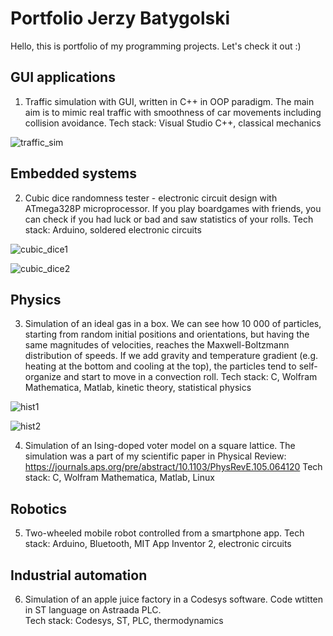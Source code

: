 # Portfolio Jerzy Batygolski

Hello, this is portfolio of my programming projects. Let's check it out :)

## GUI applications

1. Traffic simulation with GUI, written in C++ in OOP paradigm. The main aim is to mimic real traffic with smoothness of car movements including collision avoidance.
Tech stack: Visual Studio C++, classical mechanics

![traffic_sim](https://user-images.githubusercontent.com/58355098/210137217-f03fa930-775c-4f66-b6fe-66e057b7ff27.gif)

## Embedded systems

2. Cubic dice randomness tester - electronic circuit design with ATmega328P microprocessor. If you play boardgames with friends, you can check if you had luck or bad and saw statistics of your rolls.
Tech stack: Arduino, soldered electronic circuits

![cubic_dice1](https://user-images.githubusercontent.com/58355098/210137938-6819b901-d594-4b55-8fc3-05fa3c974b3f.png)

![cubic_dice2](https://user-images.githubusercontent.com/58355098/210137942-9cfeb8b8-0c82-4242-b386-8145a5080bb0.png)

## Physics

3. Simulation of an ideal gas in a box. We can see how 10 000 of particles, starting from random initial positions and orientations, but having the same magnitudes of velocities, reaches the Maxwell-Boltzmann distribution of speeds. If we add gravity and temperature gradient (e.g. heating at the bottom and cooling at the top), the particles tend to self-organize and start to move in a convection roll.
Tech stack: C, Wolfram Mathematica, Matlab, kinetic theory, statistical physics

![hist1](https://user-images.githubusercontent.com/58355098/210148843-c3e74f54-6801-480a-a5f7-dcc5eac46050.png)

![hist2](https://user-images.githubusercontent.com/58355098/210149036-abc5c0e1-634b-453b-ad13-38fe8f17923e.png)

4. Simulation of an Ising-doped voter model on a square lattice. The simulation was a part of my scientific paper in Physical Review:
https://journals.aps.org/pre/abstract/10.1103/PhysRevE.105.064120
Tech stack: C, Wolfram Mathematica, Matlab, Linux

## Robotics

5. Two-wheeled mobile robot controlled from a smartphone app.
Tech stack: Arduino, Bluetooth, MIT App Inventor 2, electronic circuits

## Industrial automation

6. Simulation of an apple juice factory in a Codesys software. Code wtitten in ST language on Astraada PLC.  
Tech stack: Codesys, ST, PLC, thermodynamics








